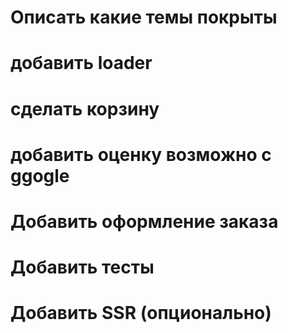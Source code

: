 # Описать какие темы покрыты
# добавить loader
# сделать корзину
# добавить оценку возможно с ggogle 
# Добавить оформление заказа 
# Добавить тесты
# Добавить SSR (опционально)
